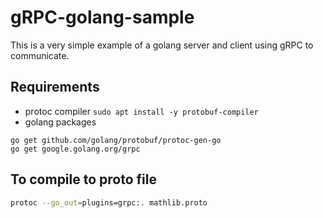 # gRPC-golang-sample
This is a very simple example of a golang server and client using gRPC to communicate.

## Requirements
- protoc compiler `sudo apt install -y protobuf-compiler`
- golang packages
```
go get github.com/golang/protobuf/protoc-gen-go
go get google.golang.org/grpc
```


## To compile to proto file
```bash
protoc --go_out=plugins=grpc:. mathlib.proto
```
